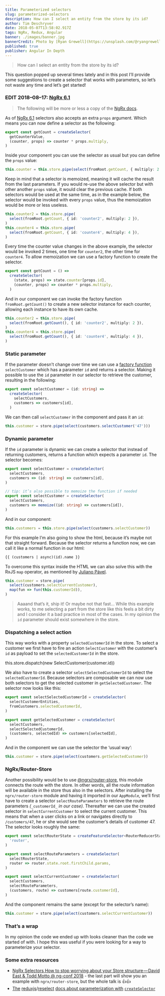 ```yaml
---
title: Parameterized selectors
slug: parameterized-selectors
description: How can I select an entity from the store by its id?
author: Tim Deschryver
date: 2018-05-07T13:58:02.917Z
tags: NgRx, Redux, Angular
banner: ./images/banner.jpg
bannerCredit: Photo by [Ryan Grewell](https://unsplash.com/@ryangrewell) on [Unsplash](https://unsplash.com)
published: true
publisher: Angular In Depth
---
```


> How can I select an entity from the store by its id?

This question popped up several times lately and in this post I’ll provide some suggestions to create a selector that works with parameters, so let’s not waste any time and let’s get started!

### EDIT 2018–08–17: [NgRx 6.1](https://github.com/ngrx/platform/blob/master/CHANGELOG.md#610-2018-08-01)

> The following will be more or less a copy of the [NgRx docs](https://github.com/ngrx/platform/blob/master/docs/store/selectors.md#createselector-with-props).

As of [NgRx 6.1](https://github.com/ngrx/platform/blob/master/CHANGELOG.md#610-2018-08-01) selectors also accepts an extra `props` argument. Which means you can now define a selector as the following:

```ts
export const getCount = createSelector(
  getCounterValue,
  (counter, props) => counter * props.multiply,
)
```

Inside your component you can use the selector as usual but you can define the `props` value:

```ts
this.counter = this.store.pipe(select(fromRoot.getCount, { multiply: 2 }))
```

Keep in mind that a selector is memoized, meaning it will cache the result from the last parameters. If you would re-use the above selector but with other another `props` value, it would clear the previous cache. If both selectors would be used at the same time, as in the example below, the selector would be invoked with every `props` value, thus the memoization would be more or less useless.

```ts
this.counter2 = this.store.pipe(
  select(fromRoot.getCount, { id: 'counter2', multiply: 2 }),
)
this.counter4 = this.store.pipe(
  select(fromRoot.getCount, { id: 'counter4', multiply: 4 }),
)
```

Every time the counter value changes in the above example, the selector would be invoked 2 times, one time for `counter2`, the other time for `counter4`. To allow memoization we can use a factory function to create the selector.

```ts
export const getCount = () =>
  createSelector(
    (state, props) => state.counter[props.id],
    (counter, props) => counter * props.multiply,
  )
```

And in our component we can invoke the factory function `fromRoot.getCount()` to create a new selector instance for each counter, allowing each instance to have its own cache.

```ts
this.counter2 = this.store.pipe(
  select(fromRoot.getCount(), { id: 'counter2', multiply: 2 }),
)
this.counter4 = this.store.pipe(
  select(fromRoot.getCount(), { id: 'counter4', multiply: 4 }),
)
```

### Static parameter

If the parameter doesn’t change over time we can use a [factory function](https://medium.com/javascript-scene/javascript-factory-functions-with-es6-4d224591a8b1) `selectCustomer` which has a parameter `id` and returns a selector. Making it possible to use the `id` parameter in our selector to retrieve the customer, resulting in the following:

```ts
export const selectCustomer = (id: string) =>
  createSelector(
    selectCustomers,
    customers => customers[id],
  )
```

We can then call `selectCustomer` in the component and pass it an `id`:

```ts
this.customer = store.pipe(select(customers.selectCustomer('47')))
```

### Dynamic parameter

If the `id` parameter is dynamic we can create a selector that instead of returning customers, returns a function which expects a parameter `id`. The selector becomes:

```ts
export const selectCustomer = createSelector(
  selectCustomers,
  customers => (id: string) => customers[id],
)

// tip: it’s also possible to memoize the function if needed
export const selectCustomer = createSelector(
  selectCustomers,
  customers => memoize((id: string) => customers[id]),
)
```

And in our component:

```ts
this.customers = this.store.pipe(select(customers.selectCustomer))
```

For this example I’m also going to show the html, because it’s maybe not that straight forward. Because the selector returns a function now, we can call it like a normal function in our html:

```html
{{ (customers | async)(id).name }}
```

To overcome this syntax inside the HTML we can also solve this with the RxJS `map` operator, as mentioned by [Juliano Pável](https://medium.com/u/727c16f25ce2).

```ts
this.customer = store.pipe(
  select(customers.selectCurrentCustomer),
  map(fun => fun(this.customerId)),
)
```

> Aaaand that’s it, ship it! Or maybe not that fast… While this example works, to me selecting a part from the store like this feels a bit dirty and I consider it a bad practice in most of the cases. In my opinion the `id` parameter should exist somewhere in the store.

### Dispatching a select action

This way works with a property `selectedCustomerId` in the store. To select a customer we first have to fire an action `SelectCustomer` with the customer’s `id` as payload to set the `selectedCustomerId` in the store.

this.store.dispatch(new SelectCustomer(customer.id))

We also have to create a selector `selectSelectedCustomerId` to select the `selectedCustomerId`. Because selectors are composable we can now use both selectors to get the selected customer in `getSelectedCustomer`. The selector now looks like this:

```ts
export const selectSelectedCustomerId = createSelector(
  selectCustomerEntities,
  fromCustomers.selectedCustomerId,
)

export const getSelectedCustomer = createSelector(
  selectCustomers,
  selectSelectedCustomerId,
  (customers, selectedId) => customers[selectedId],
)
```

And in the component we can use the selector the ‘usual way’:

```ts
this.customer = store.pipe(select(customers.getSelectedCustomer))
```

### NgRx/Router-Store

Another possibility would be to use [@ngrx/router-store](https://github.com/ngrx/platform/blob/master/docs/router-store/README.md), this module connects the route with the store. In other words, all the route information will be available in the store thus also in the selectors. After installing the `ngrx/router-store` module and having it imported in our `AppModule`, we’ll first have to create a selector `selectRouteParameters` to retrieve the route parameters _(_`_customerId_` _in our case)._ Thereafter we can use the created selector in `selectCurrentCustomer` to select the current customer. This means that when a user clicks on a link or navigates directly to `/customers/47`, he or she would see the customer’s details of customer 47. The selector looks roughly the same:

```ts
export const selectRouterState = createFeatureSelector<RouterReducerState>(
  'router',
)

export const selectRouteParameters = createSelector(
  selectRouterState,
  router => router.state.root.firstChild.params,
)

export const selectCurrentCustomer = createSelector(
  selectCustomers,
  selectRouteParameters,
  (customers, route) => customers[route.customerId],
)
```

And the component remains the same (except for the selector’s name):

```ts
this.customer = store.pipe(select(customers.selectCurrentCustomer))
```

### That’s a wrap

In my opinion the code we ended up with looks cleaner than the code we started of with. I hope this was useful if you were looking for a way to parameterize your selector.

### Some extra resources

- [NgRx Selectors How to stop worrying about your Store structure — David East & Todd Motto @ ng-conf 2018](https://www.youtube.com/watch?v=Y4McLi9scfc) - the last part will show you an example with `ngrx/router-store`, but the whole talk is 👍👍
- [The](https://github.com/reduxjs/reselect/#q-how-do-i-create-a-selector-that-takes-an-argument) [reduxjs](https://github.com/reduxjs)/[reselect](https://github.com/reduxjs/reselect) [docs about parameterization with](https://github.com/reduxjs/reselect/#q-how-do-i-create-a-selector-that-takes-an-argument) [`createSelector`](https://github.com/reduxjs/reselect/#q-how-do-i-create-a-selector-that-takes-an-argument)
